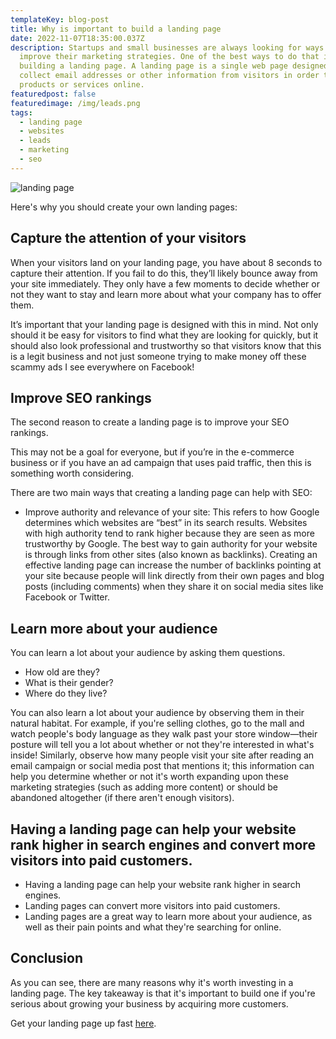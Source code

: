 ```yaml
---
templateKey: blog-post
title: Why is important to build a landing page
date: 2022-11-07T18:35:00.037Z
description: Startups and small businesses are always looking for ways to
  improve their marketing strategies. One of the best ways to do that is by
  building a landing page. A landing page is a single web page designed to
  collect email addresses or other information from visitors in order to market
  products or services online.
featuredpost: false
featuredimage: /img/leads.png
tags:
  - landing page
  - websites
  - leads
  - marketing
  - seo
---
```

![landing page](/img/leads.png)



Here's why you should create your own landing pages:

## Capture the attention of your visitors

When your visitors land on your landing page, you have about 8 seconds to capture their attention. If you fail to do this, they’ll likely bounce away from your site immediately. They only have a few moments to decide whether or not they want to stay and learn more about what your company has to offer them.

It’s important that your landing page is designed with this in mind. Not only should it be easy for visitors to find what they are looking for quickly, but it should also look professional and trustworthy so that visitors know that this is a legit business and not just someone trying to make money off these scammy ads I see everywhere on Facebook!

## Improve SEO rankings

The second reason to create a landing page is to improve your SEO rankings.

This may not be a goal for everyone, but if you’re in the e-commerce business or if you have an ad campaign that uses paid traffic, then this is something worth considering.

There are two main ways that creating a landing page can help with SEO:

* Improve authority and relevance of your site: This refers to how Google determines which websites are “best” in its search results. Websites with high authority tend to rank higher because they are seen as more trustworthy by Google. The best way to gain authority for your website is through links from other sites (also known as backlinks). Creating an effective landing page can increase the number of backlinks pointing at your site because people will link directly from their own pages and blog posts (including comments) when they share it on social media sites like Facebook or Twitter.

## Learn more about your audience

You can learn a lot about your audience by asking them questions.

* How old are they?
* What is their gender?
* Where do they live?

You can also learn a lot about your audience by observing them in their natural habitat. For example, if you're selling clothes, go to the mall and watch people's body language as they walk past your store window—their posture will tell you a lot about whether or not they're interested in what's inside! Similarly, observe how many people visit your site after reading an email campaign or social media post that mentions it; this information can help you determine whether or not it's worth expanding upon these marketing strategies (such as adding more content) or should be abandoned altogether (if there aren't enough visitors).

## Having a landing page can help your website rank higher in search engines and convert more visitors into paid customers.

* Having a landing page can help your website rank higher in search engines.
* Landing pages can convert more visitors into paid customers.
* Landing pages are a great way to learn more about your audience, as well as their pain points and what they're searching for online.

## Conclusion

As you can see, there are many reasons why it's worth investing in a landing page. The key takeaway is that it's important to build one if you're serious about growing your business by acquiring more customers.



Get your landing page up fast [here](https://landingi.grsm.io/build-your-website-now).